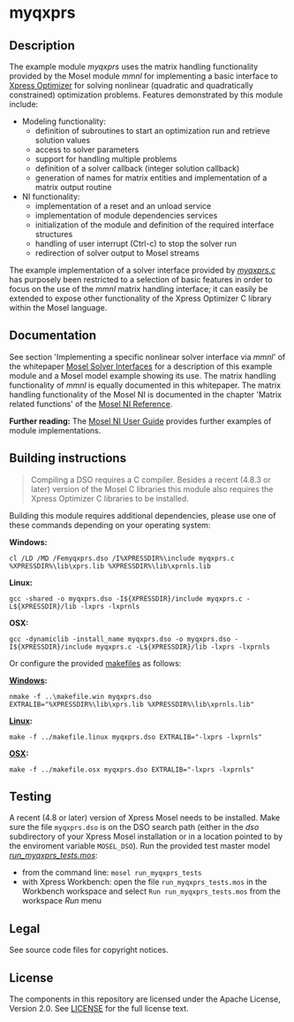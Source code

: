 # myqxprs

## Description

The example module *myqxprs* uses the matrix handling functionality provided by the Mosel module *mmnl* for implementing a basic interface
to [Xpress Optimizer](https://community.fico.com/docs/DOC-3718) for solving nonlinear (quadratic and quadratically constrained) optimization problems. Features demonstrated by this module include:

* Modeling functionality:
  * definition of subroutines to start an optimization run and retrieve solution values
  * access to solver parameters
  * support for handling multiple problems
  * definition of a solver callback (integer solution callback)
  * generation of names for matrix entities and implementation of a matrix output routine
* NI functionality:
  * implementation of a reset and an unload service
  * implementation of module dependencies services
  * initialization of the module and definition of the required interface structures
  * handling of user interrupt (Ctrl-c) to stop the solver run
  * redirection of solver output to Mosel streams

The example implementation of a solver interface provided by *[myqxprs.c](myqxprs.c)* has purposely been restricted to a selection of basic features in order to focus on the use of the *mmnl* matrix handling interface; it can easily be extended to expose other functionality of the Xpress Optimizer C library within the Mosel language. 

## Documentation

See section 'Implementing a specific nonlinear solver interface via *mmnl*' of the whitepaper [Mosel Solver Interfaces](http://www.fico.com/fico-xpress-optimization/docs/latest/mosel/mosel_solvers/dhtml/index.html) for a description of this example module and a Mosel model example showing its use. The matrix handling functionality of *mmnl* is equally documented in this whitepaper.
The matrix handling functionality of the Mosel NI is documented in the chapter 'Matrix related functions' of the [Mosel NI Reference](http://www.fico.com/fico-xpress-optimization/docs/latest/mosel/mosel_NI/dhtml/index.html). 

**Further reading:** The [Mosel NI User Guide](http://www.fico.com/fico-xpress-optimization/docs/latest/mosel/mosel_niug/dhtml/index.html) provides further examples of module implementations.


## Building instructions

> Compiling a DSO requires a C compiler.
> Besides a recent (4.8.3 or later) version of the Mosel C libraries this module also requires the Xpress Optimizer C libraries to be installed. 

Building this module requires additional dependencies, please use one of these commands depending on your operating system:

**Windows:**

`cl /LD /MD /Femyqxprs.dso /I%XPRESSDIR%\include myqxprs.c %XPRESSDIR%\lib\xprs.lib %XPRESSDIR%\lib\xprnls.lib`

**Linux:**

`gcc -shared -o myqxprs.dso -I${XPRESSDIR}/include myqxprs.c -L${XPRESSDIR}/lib -lxprs -lxprnls`

**OSX:**

`gcc -dynamiclib -install_name myqxprs.dso -o myqxprs.dso -I${XPRESSDIR}/include myqxprs.c -L${XPRESSDIR}/lib -lxprs -lxprnls`

Or configure the provided [makefiles](../README.md) as follows:

**[Windows](../makefile.win):**

`nmake -f ..\makefile.win myqxprs.dso EXTRALIB="%XPRESSDIR%\lib\xprs.lib %XPRESSDIR%\lib\xprnls.lib"`

**[Linux](../makefile.linux):**

`make -f ../makefile.linux myqxprs.dso EXTRALIB="-lxprs -lxprnls"`

**[OSX](../makefile.osx):**

`make -f ../makefile.osx myqxprs.dso EXTRALIB="-lxprs -lxprnls"`

## Testing

A recent (4.8 or later) version of Xpress Mosel needs to be installed.
Make sure the file `myqxprs.dso` is on the DSO search path (either in the *dso* subdirectory of your Xpress Mosel installation or in a location pointed to by the enviroment variable `MOSEL_DSO`).
Run the provided test master model *[run_myqxprs_tests.mos](run_myqxprs_tests.mos)*:
* from the command line: `mosel run_myqxprs_tests`
* with Xpress Workbench: open the file `run_myqxprs_tests.mos` in the Workbench workspace and select `Run run_myqxprs_tests.mos` from the workspace *Run* menu

## Legal

See source code files for copyright notices.

## License

The components in this repository are licensed under the Apache License, Version 2.0. See [LICENSE](../../LICENSE) for the full license text.

